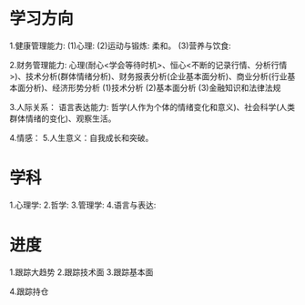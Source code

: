 # 学习方向
1.健康管理能力:
  (1)心理:
  (2)运动与锻炼: 柔和。
  (3)营养与饮食:

2.财务管理能力: 
  心理(耐心<学会等待时机>、恒心<不断的记录行情、分析行情>)、技术分析(群体情绪分析)、财务报表分析(企业基本面分析)、商业分析(行业基本面分析)、经济形势分析
  (1)技术分析
  (2)基本面分析
  (3)金融知识和法律法规
  
3.人际关系：
  语言表达能力: 哲学(人作为个体的情绪变化和意义)、社会科学(人类群体情绪的变化)、观察生活。

4.情感：
5.人生意义：自我成长和突破。

# 学科
1.心理学:
2.哲学:
3.管理学:
4.语言与表达:

# 进度
1.跟踪大趋势
2.跟踪技术面
3.跟踪基本面

4.跟踪持仓

